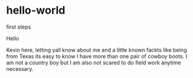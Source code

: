 # hello-world
 
 first steps


Hello

Kevin here, letting yall know about me and a little known fackts like being from Texas its easy to know I have more than one pair of cowboy boots.
I am not a country boy but I am also not scared to do field work anytime necessary.
